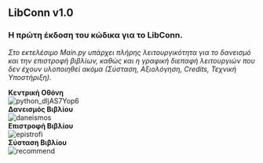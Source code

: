 ## **LibConn v1.0**    

### Η πρώτη έκδοση του κώδικα για το LibConn.  
*Στο εκτελέσιμο Main.py υπάρχει πλήρης λειτουργικότητα για το δανεισμό και την επιστροφή βιβλίων, καθώς και η γραφική διεπαφή λειτουργιών που δεν έχουν υλοποιηθεί ακόμα (Σύσταση, Αξιολόγηση, Credits, Τεχνική Υποστήριξη).*       
  
**Κεντρική Οθόνη**  
![python_dljAS7Yop6](https://user-images.githubusercontent.com/95766082/173231518-66d8f47f-5a67-4535-92fa-a1cca1c846c8.png)  
**Δανεισμός Βιβλίου**  
![daneismos](https://user-images.githubusercontent.com/95766082/173231473-366c03ea-17d8-4249-a5b4-fb51c4cf48ed.PNG)  
**Επιστροφή Βιβλίου**  
![epistrofi](https://user-images.githubusercontent.com/95766082/173231494-41117154-07b1-4fe5-9599-c4bd7e59b8c4.PNG)  
**Σύσταση Βιβλίου**  
![recommend](https://user-images.githubusercontent.com/95766082/173231502-01cf1396-5fce-44a6-ac02-861da6dfe326.png)
